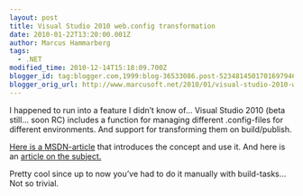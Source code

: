 ```yaml
---
layout: post
title: Visual Studio 2010 web.config transformation
date: 2010-01-22T13:20:00.001Z
author: Marcus Hammarberg
tags:
  - .NET
modified_time: 2010-12-14T15:18:09.700Z
blogger_id: tag:blogger.com,1999:blog-36533086.post-5234814501701697946
blogger_orig_url: http://www.marcusoft.net/2010/01/visual-studio-2010-webconfig.html
---
```



I happened to run into a feature I didn’t know of… Visual Studio 2010
(beta still… soon RC) includes a function for managing different
.config-files for different environments. And support for transforming
them on build/publish.

<a href="http://msdn.microsoft.com/en-us/library/dd465326(VS.100).aspx"
target="_blank">Here is a MSDN-article</a> that introduces the concept
and use it. And here is an <a
href="http://blogs.msdn.com/webdevtools/archive/2009/05/04/web-deployment-web-config-transformation.aspx"
target="_blank">article on the subject.</a>

Pretty cool since up to now you’ve had to do it manually with
build-tasks… Not so trivial.
